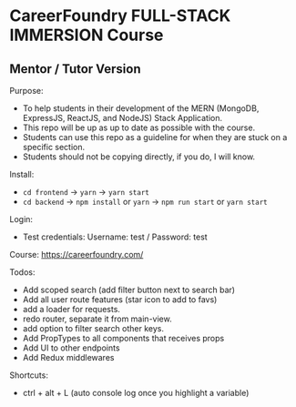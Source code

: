 # CareerFoundry FULL-STACK IMMERSION Course

## Mentor / Tutor Version

Purpose:

- To help students in their development of the MERN (MongoDB, ExpressJS, ReactJS, and NodeJS) Stack Application.
- This repo will be up as up to date as possible with the course.
- Students can use this repo as a guideline for when they are stuck on a specific section.
- Students should not be copying directly, if you do, I will know.

Install:

- `cd frontend` -> `yarn` -> `yarn start`
- `cd backend` -> `npm install` or `yarn` -> `npm run start` or `yarn start`

Login:

- Test credentials: Username: test / Password: test

Course: https://careerfoundry.com/

Todos:
- Add scoped search (add filter button next to search bar)
- Add all user route features (star icon to add to favs)
- add a loader for requests.
- redo router, separate it from main-view.
- add option to filter search other keys.
- Add PropTypes to all components that receives props
- Add UI to other endpoints
- Add Redux middlewares

Shortcuts:

- ctrl + alt + L (auto console log once you highlight a variable)
